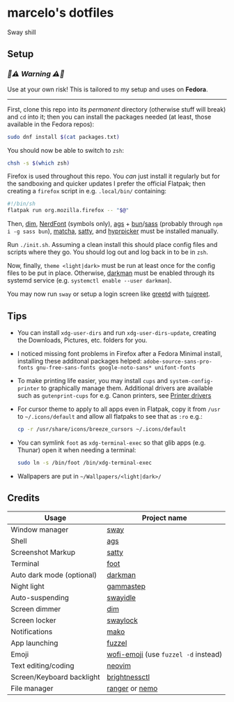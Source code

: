 # marcelo's dotfiles

Sway shill

## Setup

### _🚧⚠️ Warning ⚠️🚧_

Use at your own risk! This is tailored to my setup and uses on **Fedora**.

---

First, clone this repo into its _permanent_ directory (otherwise stuff will
break) and `cd` into it; then you can install the packages needed (at least,
those available in the Fedora repos):

```bash
sudo dnf install $(cat packages.txt)
```

You should now be able to switch to `zsh`:

```bash
chsh -s $(which zsh)
```

Firefox is used throughout this repo. You _can_ just install it regularly but
for the sandboxing and quicker updates I prefer the official Flatpak; then
creating a `firefox` script in e.g. `.local/bin/` containing:

```bash
#!/bin/sh
flatpak run org.mozilla.firefox -- "$@"
```

Then, [dim], [NerdFont] (symbols only), [ags] + [bun]/[sass] (probably through
`npm i -g sass bun`), [matcha], [satty], and [hyprpicker] must be installed
manually.

Run `./init.sh`. Assuming a clean install this should place config files and
scripts where they go. You should log out and log back in to be in `zsh`.

Now, finally, `theme <light|dark>` must be run at least once for the config
files to be put in place. Otherwise, [darkman] must be enabled through its
systemd service (e.g. `systemctl enable --user darkman`).

You may now run `sway` or setup a login screen like [greetd] with [tuigreet].

## Tips

- You can install `xdg-user-dirs` and run `xdg-user-dirs-update`, creating
  the Downloads, Pictures, etc. folders for you.
- I noticed missing font problems in Firefox after a Fedora Minimal
  install, installing these additonal packages helped:
  `adobe-source-sans-pro-fonts gnu-free-sans-fonts google-noto-sans*
unifont-fonts`
- To make printing life easier, you may install `cups` and
  `system-config-printer` to graphically manage them. Additional drivers are
  available such as `gutenprint-cups` for e.g. Canon printers, see
  [Printer drivers](https://wiki.archlinux.org/title/CUPS#Printer_drivers)
- For cursor theme to apply to all apps even in Flatpak, copy it from `/usr` to
  `~/.icons/default` and allow all flatpaks to see that as `:ro` e.g.:

  ```bash
  cp -r /usr/share/icons/breeze_cursors ~/.icons/default
  ```

- You can symlink `foot` as `xdg-terminal-exec` so that glib apps (e.g.
  Thunar) open it when needing a terminal:

  ```bash
  sudo ln -s /bin/foot /bin/xdg-terminal-exec
  ```

- Wallpapers are put in `~/Wallpapers/<light|dark>/`

## Credits

| Usage                     | Project name                           |
| ------------------------- | -------------------------------------- |
| Window manager            | [sway]                                 |
| Shell                     | [ags]                                  |
| Screenshot Markup         | [satty]                                |
| Terminal                  | [foot]                                 |
| Auto dark mode (optional) | [darkman]                              |
| Night light               | [gammastep]                            |
| Auto-suspending           | [swayidle]                             |
| Screen dimmer             | [dim]                                  |
| Screen locker             | [swaylock]                             |
| Notifications             | [mako]                                 |
| App launching             | [fuzzel]                               |
| Emoji                     | [wofi-emoji] (use `fuzzel -d` instead) |
| Text editing/coding       | [neovim]                               |
| Screen/Keyboard backlight | [brightnessctl]                        |
| File manager              | [ranger] or [nemo]                     |

[hyprpicker]: https://github.com/hyprwm/hyprpicker
[NerdFont]: https://www.nerdfonts.com/font-downloads
[greetd]: https://wiki.archlinux.org/title/Greetd
[tuigreet]: https://github.com/apognu/tuigreet
[sway]: https://swaywm.org/
[ags]: https://github.com/Aylur/ags
[bun]: https://bun.sh/
[sass]: https://sass-lang.com/
[matcha]: https://codeberg.org/QuincePie/matcha
[satty]: https://github.com/gabm/satty
[foot]: https://codeberg.org/dnkl/foot
[darkman]: https://gitlab.com/whynothugo/darkman
[gammastep]: https://gitlab.com/chinstrap/gammastep
[swayidle]: https://github.com/swaywm/swayidle
[dim]: https://github.com/marcelohdez/dim
[swaylock]: https://github.com/swaywm/swaylock
[mako]: https://github.com/emersion/mako
[fuzzel]: https://codeberg.org/dnkl/fuzzel
[wofi-emoji]: https://github.com/Zeioth/wofi-emoji
[neovim]: https://ranger.fm/
[brightnessctl]: https://github.com/Hummer12007/brightnessctl
[ranger]: https://github.com/linuxmint/nemo
[nemo]: https://github.com/linuxmint/nemo
